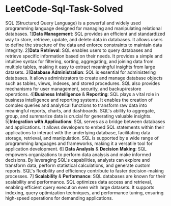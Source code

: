 # LeetCode-Sql-Task-Solved
SQL (Structured Query Language) is a powerful and widely used programming language designed for managing and manipulating relational databases.
1]𝐃𝐚𝐭𝐚 𝐌𝐚𝐧𝐚𝐠𝐞𝐦𝐞𝐧𝐭: SQL provides an efficient and standardized way to store, retrieve, update, and delete data in databases. It allows users to define the structure of the data and enforce constraints to maintain data integrity.
2]𝐃𝐚𝐭𝐚 𝐑𝐞𝐭𝐫𝐢𝐞𝐯𝐚𝐥: SQL enables users to query databases and retrieve specific information based on their needs. It provides a simple and intuitive syntax for filtering, sorting, aggregating, and joining data from multiple tables, making it easy to extract meaningful insights from large datasets.
3]𝐃𝐚𝐭𝐚𝐛𝐚𝐬𝐞 𝐀𝐝𝐦𝐢𝐧𝐢𝐬𝐭𝐫𝐚𝐭𝐢𝐨𝐧: SQL is essential for administering databases. It allows administrators to create and manage database objects such as tables, views, indexes, and stored procedures. SQL also provides mechanisms for user management, security, and backup/restore operations.
4]𝐁𝐮𝐬𝐢𝐧𝐞𝐬𝐬 𝐈𝐧𝐭𝐞𝐥𝐥𝐢𝐠𝐞𝐧𝐜𝐞 & 𝐑𝐞𝐩𝐨𝐫𝐭𝐢𝐧𝐠: SQL plays a vital role in business intelligence and reporting systems. It enables the creation of complex queries and analytical functions to transform raw data into meaningful reports, charts, and dashboards. SQL's ability to aggregate, group, and summarize data is crucial for generating valuable insights.
5]𝐈𝐧𝐭𝐞𝐠𝐫𝐚𝐭𝐢𝐨𝐧 𝐰𝐢𝐭𝐡 𝐀𝐩𝐩𝐥𝐢𝐜𝐚𝐭𝐢𝐨𝐧𝐬: SQL serves as a bridge between databases and applications. It allows developers to embed SQL statements within their applications to interact with the underlying database, facilitating data storage, retrieval, and manipulation. SQL is supported by a wide range of programming languages and frameworks, making it a versatile tool for application development.
6] 𝐃𝐚𝐭𝐚 𝐀𝐧𝐚𝐥𝐲𝐬𝐢𝐬 & 𝐃𝐞𝐜𝐢𝐬𝐢𝐨𝐧 𝐌𝐚𝐤𝐢𝐧𝐠: SQL empowers organizations to perform data analysis and make informed decisions. By leveraging SQL's capabilities, analysts can explore and transform data, perform statistical calculations, and generate custom reports. SQL's flexibility and efficiency contribute to faster decision-making processes.
7] 𝐒𝐜𝐚𝐥𝐚𝐛𝐢𝐥𝐢𝐭𝐲 & 𝐏𝐞𝐫𝐟𝐨𝐫𝐦𝐚𝐧𝐜𝐞: SQL databases are known for their scalability and performance. SQL optimizes data access and retrieval, enabling efficient query execution even with large datasets. It supports indexing, query optimization techniques, and performance tuning, ensuring high-speed operations for demanding applications.
